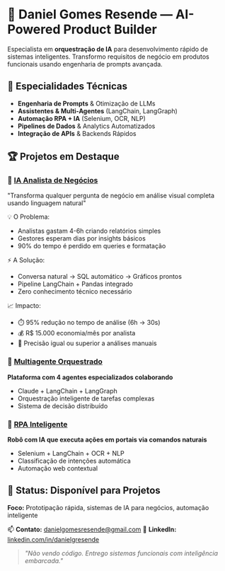 # 👋 Daniel Gomes Resende — AI-Powered Product Builder

  Especialista em **orquestração de IA** para desenvolvimento rápido de sistemas inteligentes.
  Transformo requisitos de negócio em produtos funcionais usando engenharia de prompts avançada.

  ## 🤖 Especialidades Técnicas
  - **Engenharia de Prompts** & Otimização de LLMs
  - **Assistentes & Multi-Agentes** (LangChain, LangGraph)
  - **Automação RPA + IA** (Selenium, OCR, NLP)
  - **Pipelines de Dados** & Analytics Automatizados
  - **Integração de APIs** & Backends Rápidos

  ## 🏆 Projetos em Destaque

  ### 🧠 [IA Analista de Negócios](./ia-analista-negocios)
  "Transforma qualquer pergunta de negócio em análise visual completa usando linguagem 
  natural"

  💡 O Problema:
  - Analistas gastam 4-6h criando relatórios simples
  - Gestores esperam dias por insights básicos
  - 90% do tempo é perdido em queries e formatação

  ⚡ A Solução:
  - Conversa natural → SQL automático → Gráficos prontos
  - Pipeline LangChain + Pandas integrado
  - Zero conhecimento técnico necessário

  📈 Impacto:
  - ⏱️ 95% redução no tempo de análise (6h → 30s)
  - 💰 R$ 15.000 economia/mês por analista
  - 🎯 Precisão igual ou superior a análises manuais

  ### 🤖 [Multiagente Orquestrado](./multiagente-orquestrado)
  **Plataforma com 4 agentes especializados colaborando**
  - Claude + LangChain + LangGraph
  - Orquestração inteligente de tarefas complexas
  - Sistema de decisão distribuído

  ### 🔄 [RPA Inteligente](./rpa-inteligente)
  **Robô com IA que executa ações em portais via comandos naturais**
  - Selenium + LangChain + OCR + NLP
  - Classificação de intenções automática
  - Automação web contextual

  ## 💼 Status: Disponível para Projetos
  **Foco:** Prototipação rápida, sistemas de IA para negócios, automação inteligente

  📫 **Contato:** danielgomesresende@gmail.com
  🔗 **LinkedIn:** [linkedin.com/in/danielgresende](https://www.linkedin.com/in/danielgresende/)

  > *"Não vendo código. Entrego sistemas funcionais com inteligência embarcada."*
